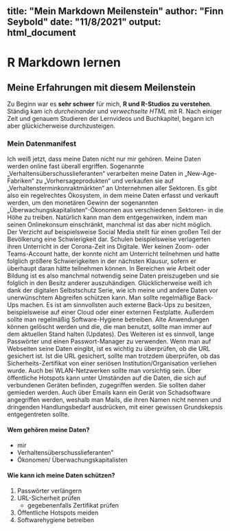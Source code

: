title: "Mein Markdown Meilenstein"
author: "Finn Seybold"
date: "11/8/2021"
output: html_document
---

# R Markdown lernen
## Meine Erfahrungen mit diesem Meilenstein
Zu Beginn war es **sehr schwer** für mich, **R und R-Studios zu verstehen**. Ständig kam ich *durcheinander* und *verwechselte HTML* mit R. Nach einiger Zeit und genauem Studieren der Lernvideos und Buchkapitel, begann ich aber glückicherweise durchzusteigen.


### Mein Datenmanifest 
Ich weiß jetzt, dass meine Daten nicht nur mir gehören. Meine Daten werden online fast überall ergriffen. Sogenannte „Verhaltensüberschusslieferanten“ verarbeiten meine Daten in „New-Age-Fabriken“ zu „Vorhersageprodukten“ und verkaufen sie auf „Verhaltensterminkonraktmärkten“ an Unternehmen aller Sektoren. Es gibt also ein regelrechtes Ökosystem, in dem meine Daten erfasst und verkauft werden, um den monetären Gewinn der sogenannten „Überwachungskapitalisten“-Ökonomen aus verschiedenen Sektoren- in die Höhe zu treiben. Natürlich kann man dem entgegenwirken, indem man seinen Onlinekonsum einschränkt, manchmal ist das aber nicht möglich. Der Verzicht auf beispielsweise Social Media stellt für einen großen Teil der Bevölkerung eine Schwierigkeit dar. Schulen beispielsweise verlagerten ihren Unterricht in der Corona-Zeit ins Digitale. Wer keinen Zoom- oder Teams-Account hatte, der konnte nicht am Unterricht teilnehmen und hatte folglich größere Schwierigkeiten in der nächsten Klausur, sofern er überhaupt daran hätte teilnehmen können. In Bereichen wie Arbeit oder Bildung ist es also manchmal notwendig seine Daten preiszugeben und sie folglich in den Besitz anderer auszuhändigen.
Glücklicherweise weiß ich dank der digitalen Selbstschutz Serie, wie ich meine und andere Daten vor unerwünschtem Abgreifen schützen kann. Man sollte regelmäßige Back-Ups machen. Es ist am sinnvollsten auch externe Back-Ups zu besitzen, beispielsweise auf einer Cloud oder einer externen Festplatte. Außerdem sollte man regelmäßig Software-Hygiene betreiben. Alte Anwendungen können gelöscht werden und die, die man benutzt, sollte man immer auf dem aktuellen Stand halten (Updates). Des Weiteren ist es sinnvoll, lange Passwörter und einen Passwort-Manager zu verwenden. Wenn man auf Webseiten seine Daten eingibt, ist es wichtig zu überprüfen, ob die URL gesichert ist. Ist die URL gesichert, sollte man trotzdem überprüfen, ob das Sicherheits-Zertifikat von einer seriösen Institution/Organisation verliehen wurde. Auch bei WLAN-Netzwerken sollte man vorsichtig sein. Über öffentliche Hotspots kann unter Umständen auf die Daten, die sich auf verbundenen Geräten befinden, zugegriffen werden. Sie sollten daher gemieden werden. Auch über Emails kann ein Gerät von Schadsoftware angegriffen werden, weshalb man Mails, die ihren Namen nicht nennen und dringenden Handlungsbedarf ausdrücken, mit einer gewissen Grundskepsis entgegentreten sollte. 

#### Wem gehören meine Daten?

* mir
* Verhaltensüberschusslieferanten"
* Ökonomen/ Überwachungskapitalisten

#### Wie kann ich meine Daten schützen?

1. Passwörter verlängern
2. URL-Sicherheit prüfen
      + gegebenenfalls Zertifikat prüfen
3. Öffentliche Hotspots meiden
4. Softwarehygiene betreiben 







